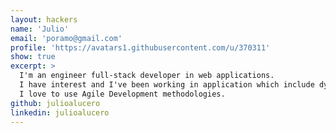 ```yaml
---
layout: hackers
name: 'Julio'
email: 'poramo@gmail.com'
profile: 'https://avatars1.githubusercontent.com/u/370311'
show: true
excerpt: >
  I'm an engineer full-stack developer in web applications.
  I have interest and I've been working in application which include dynamic languages as Ruby and Javascript, also I've been working with some SQL and NoSQL technologies which include MySQL y PostgreSQL, Redis and so on.
  I love to use Agile Development methodologies.
github: julioalucero
linkedin: julioalucero
---
```


